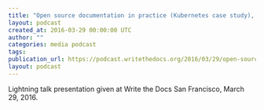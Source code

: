 ```yaml
---
title: "Open source documentation in practice (Kubernetes case study), by John Mulhausen"
layout: podcast
created_at: 2016-03-29 00:00:00 UTC
author: ""
categories: media podcast
tags:
publication_url: https://podcast.writethedocs.org/2016/03/29/open-source-docs-in-practice-john-mulhausen/
layout: podcast
---
```


Lightning talk presentation given at Write the Docs San Francisco, March 29, 2016.
